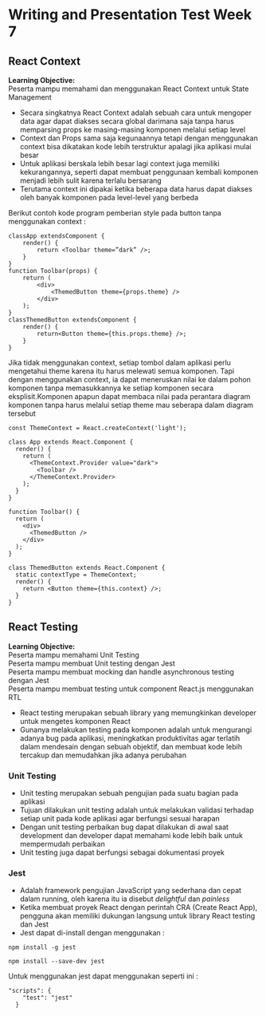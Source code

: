 # Writing and Presentation Test Week 7
## **React Context**
**Learning Objective:**\
Peserta mampu memahami dan menggunakan React Context untuk State Management

- Secara singkatnya React Context adalah sebuah cara untuk mengoper data agar dapat diakses secara global darimana saja tanpa harus memparsing props ke masing-masing komponen melalui setiap level
- Context dan Props sama saja kegunaannya tetapi dengan menggunakan context bisa dikatakan kode lebih terstruktur apalagi jika aplikasi mulai besar
- Untuk aplikasi berskala lebih besar lagi context juga memiliki kekurangannya, seperti dapat membuat penggunaan kembali komponen menjadi lebih sulit karena terlalu bersarang
- Terutama context ini dipakai ketika beberapa data harus dapat diakses oleh banyak komponen pada level-level yang berbeda

Berikut contoh kode program pemberian style pada button tanpa menggunakan context :

```
classApp extendsComponent {
    render() {
        return <Toolbar theme=”dark” />;
    }
}
function Toolbar(props) {
    return (
        <div>
            <ThemedButton theme={props.theme} />
        </div>
    );
}
classThemedButton extendsComponent {
    render() {
        return<Button theme={this.props.theme} />;
    }
}
```

Jika tidak menggunakan context, setiap tombol dalam aplikasi perlu mengetahui theme karena itu harus melewati semua komponen. Tapi dengan menggunakan context, ia dapat meneruskan nilai ke dalam pohon komponen tanpa memasukkannya ke setiap komponen secara eksplisit.Komponen apapun dapat membaca nilai pada perantara diagram komponen tanpa harus melalui setiap theme mau seberapa dalam diagram tersebut

```
const ThemeContext = React.createContext('light');

class App extends React.Component {
  render() {
    return (
      <ThemeContext.Provider value="dark">
        <Toolbar />
      </ThemeContext.Provider>
    );
  }
}

function Toolbar() {
  return (
    <div>
      <ThemedButton />
    </div>
  );
}

class ThemedButton extends React.Component {
  static contextType = ThemeContext;
  render() {
    return <Button theme={this.context} />;
  }
}
```

## **React Testing**
**Learning Objective:**\
Peserta mampu memahami Unit Testing\
Peserta mampu membuat Unit testing dengan Jest\
Peserta mampu membuat mocking dan handle asynchronous testing dengan Jest\
Peserta mampu membuat testing untuk component React.js menggunakan RTL

- React testing merupakan sebuah library yang memungkinkan developer untuk mengetes komponen React
- Gunanya melakukan testing pada komponen adalah untuk mengurangi adanya bug pada aplikasi, meningkatkan produktivitas agar terlatih dalam mendesain dengan sebuah objektif, dan membuat kode lebih tercakup dan memudahkan jika adanya perubahan

### **Unit Testing**
- Unit testing merupakan sebuah pengujian pada suatu bagian pada aplikasi
- Tujuan dilakukan unit testing adalah untuk melakukan validasi terhadap setiap unit pada kode aplikasi agar berfungsi sesuai harapan
- Dengan unit testing perbaikan bug dapat dilakukan di awal saat development dan developer dapat memahami kode lebih baik untuk mempermudah perbaikan
- Unit testing juga dapat berfungsi sebagai dokumentasi proyek

### **Jest**
- Adalah framework pengujian JavaScript yang sederhana dan cepat dalam running, oleh karena itu ia disebut *delightful* dan *painless*
- Ketika membuat proyek React dengan perintah CRA (Create React App), pengguna akan memiliki dukungan langsung untuk library React testing dan Jest
- Jest dapat di-install dengan menggunakan :

```
npm install -g jest
```
```
npm install --save-dev jest
```

Untuk menggunakan jest dapat menggunakan seperti ini :

```
"scripts": {
    "test": "jest"
  }
```